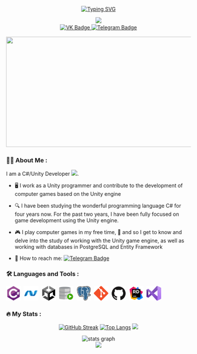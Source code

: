 <div align="center">
  
  [![Typing SVG](https://readme-typing-svg.herokuapp.com?font=Josefin+Sans&weight=700&size=100&duration=5003&pause=1010&center=true&random=false&width=1500&height=220&lines=Hey+there%2C+I'm+Anubis;Unity+developer+from+Russua)](https://git.io/typing-svg)
</div>

<div id="header" align="center">
  <img src="https://i.giphy.com/media/v1.Y2lkPTc5MGI3NjExem0xcjFnOGo0eWl0YjhqMXYzNXM1MWp4Mzd2OHBybWlnMnoybmozZSZlcD12MV9pbnRlcm5hbF9naWZfYnlfaWQmY3Q9Zw/bAQH7WXKqtIBrPs7sR/giphy.gif" width="100"/>
</div>

<div id="badges" align="center">
  <a href="https://vk.com/anubis_8">
    <img src="https://img.shields.io/badge/VK-blue?style=for-the-badge&logo=vk&logoColor=white" alt="VK Badge"/>
  </a>
  <a href="https://t.me/Anubis_8_34">
    <img src="https://img.shields.io/badge/Telegram-blue?style=for-the-badge&logo=telegram&logoColor=white" alt="Telegram Badge"/>
  </a>
</div>

<div align="center">
  <img src="https://komarev.com/ghpvc/?username=8Anubis8&style=flat-square&color=blue" alt=""/>
</div>

<div align="center">
  <img src="https://media.giphy.com/media/dWesBcTLavkZuG35MI/giphy.gif" width="600" height="300"/>
</div>

### :woman_technologist: About Me :
I am a C#/Unity Developer <img src="https://media.giphy.com/media/WUlplcMpOCEmTGBtBW/giphy.gif" width="30">.
- :desktop_computer: I work as a Unity programmer and contribute to the development of computer games based on the Unity engine

- :mag: I have been studying the wonderful programming language C# for four years now. For the past two years, I have been fully focused on game development using the Unity engine.

- :video_game: I play computer games in my free time, :telescope: and so I get to know and delve into the study of working with the Unity game engine, as well as working with databases in PostgreSQL and Entity Framework

- 	:incoming_envelope: How to reach me: [![Telegram Badge](https://img.shields.io/badge/-telegram-blue?style=flat&logo=Telegram&logoColor=white)](https://t.me/Anubis_8_34)

### :hammer_and_wrench: Languages and Tools :

<div>
  <img src="https://github.com/devicons/devicon/blob/master/icons/csharp/csharp-original.svg" title="C#" alt="C#" width="40" height="40"/>&nbsp;
  <img src="https://github.com/devicons/devicon/blob/master/icons/dot-net/dot-net-original.svg" title=".NET" alt=".NET" width="40" height="40"/>&nbsp;
  <img src="https://github.com/devicons/devicon/blob/master/icons/unity/unity-original.svg" title="Unity" alt="Unity" width="40" height="40"/>&nbsp;
  <img src="https://github.com/devicons/devicon/blob/master/icons/sqldeveloper/sqldeveloper-original.svg" title="SQL" alt="SQL" width="40" height="40"/>&nbsp;
  <img src="https://github.com/devicons/devicon/blob/master/icons/postgresql/postgresql-original.svg" title="PostgreSQL" alt="PostgreSQL" width="40" height="40"/>&nbsp;
  <img src="https://github.com/devicons/devicon/blob/master/icons/git/git-original.svg" title="Git" alt="Git" width="40" height="40"/>&nbsp;
  <img src="https://github.com/devicons/devicon/blob/master/icons/github/github-original.svg" title="GitHub" alt="GitHub" width="40" height="40"/>&nbsp;
  <img src="https://github.com/devicons/devicon/blob/master/icons/rider/rider-original.svg" title="Rider" alt="Rider" width="40" height="40"/>&nbsp;
  <img src="https://github.com/devicons/devicon/blob/master/icons/visualstudio/visualstudio-original.svg" title="Visual Studio 2022" alt="Visual Studio 2022" width="40" height="40"/>&nbsp;
</div>

### :fire: My Stats :
<div align="center">

[![GitHub Streak](http://github-readme-streak-stats.herokuapp.com?user=8Anubis8&theme=dark&hide_border=true)](https://git.io/streak-stats)
[![Top Langs](https://github-readme-stats.vercel.app/api/top-langs/?username=8Anubis8&layout=compact&theme=vision-friendly-dark)](https://github.com/anuraghazra/github-readme-stats)
![](https://github-profile-summary-cards.vercel.app/api/cards/profile-details?username=8Anubis8&theme=dark)

</div>

<div align="center">
  <img src="https://github-readme-stats.vercel.app/api?username=8Anubis8&hide_title=false&hide_rank=false&show_icons=false&include_all_commits=false&count_private=false&disable_animations=false&theme=dark&locale=en&hide_border=false&order=1" height="150" alt="stats graph"  />
</div>

<div align='center'>
  <img src="https://github-profile-trophy.vercel.app/?username=8Anubis8&theme=onestar">
</div>
